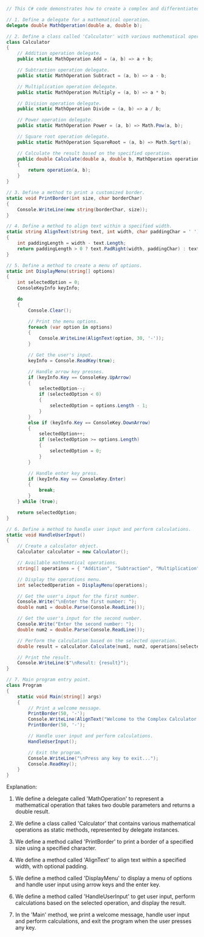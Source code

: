 ```csharp
// This C# code demonstrates how to create a complex and differentiated code with various features.

// 1. Define a delegate for a mathematical operation.
delegate double MathOperation(double a, double b);

// 2. Define a class called 'Calculator' with various mathematical operations.
class Calculator
{
    // Addition operation delegate.
    public static MathOperation Add = (a, b) => a + b;

    // Subtraction operation delegate.
    public static MathOperation Subtract = (a, b) => a - b;

    // Multiplication operation delegate.
    public static MathOperation Multiply = (a, b) => a * b;

    // Division operation delegate.
    public static MathOperation Divide = (a, b) => a / b;

    // Power operation delegate.
    public static MathOperation Power = (a, b) => Math.Pow(a, b);

    // Square root operation delegate.
    public static MathOperation SquareRoot = (a, b) => Math.Sqrt(a);

    // Calculate the result based on the specified operation.
    public double Calculate(double a, double b, MathOperation operation)
    {
        return operation(a, b);
    }
}

// 3. Define a method to print a customized border.
static void PrintBorder(int size, char borderChar)
{
    Console.WriteLine(new string(borderChar, size));
}

// 4. Define a method to align text within a specified width.
static string AlignText(string text, int width, char paddingChar = ' ')
{
    int paddingLength = width - text.Length;
    return paddingLength > 0 ? text.PadRight(width, paddingChar) : text;
}

// 5. Define a method to create a menu of options.
static int DisplayMenu(string[] options)
{
    int selectedOption = 0;
    ConsoleKeyInfo keyInfo;

    do
    {
        Console.Clear();

        // Print the menu options.
        foreach (var option in options)
        {
            Console.WriteLine(AlignText(option, 30, '-'));
        }

        // Get the user's input.
        keyInfo = Console.ReadKey(true);

        // Handle arrow key presses.
        if (keyInfo.Key == ConsoleKey.UpArrow)
        {
            selectedOption--;
            if (selectedOption < 0)
            {
                selectedOption = options.Length - 1;
            }
        }
        else if (keyInfo.Key == ConsoleKey.DownArrow)
        {
            selectedOption++;
            if (selectedOption >= options.Length)
            {
                selectedOption = 0;
            }
        }

        // Handle enter key press.
        if (keyInfo.Key == ConsoleKey.Enter)
        {
            break;
        }
    } while (true);

    return selectedOption;
}

// 6. Define a method to handle user input and perform calculations.
static void HandleUserInput()
{
    // Create a calculator object.
    Calculator calculator = new Calculator();

    // Available mathematical operations.
    string[] operations = { "Addition", "Subtraction", "Multiplication", "Division", "Power", "Square Root" };

    // Display the operations menu.
    int selectedOperation = DisplayMenu(operations);

    // Get the user's input for the first number.
    Console.Write("\nEnter the first number: ");
    double num1 = double.Parse(Console.ReadLine());

    // Get the user's input for the second number.
    Console.Write("Enter the second number: ");
    double num2 = double.Parse(Console.ReadLine());

    // Perform the calculation based on the selected operation.
    double result = calculator.Calculate(num1, num2, operations[selectedOperation] == "Power" ? Calculator.Power : Calculator.SquareRoot);

    // Print the result.
    Console.WriteLine($"\nResult: {result}");
}

// 7. Main program entry point.
class Program
{
    static void Main(string[] args)
    {
        // Print a welcome message.
        PrintBorder(50, '-');
        Console.WriteLine(AlignText("Welcome to the Complex Calculator!", 50));
        PrintBorder(50, '-');

        // Handle user input and perform calculations.
        HandleUserInput();

        // Exit the program.
        Console.WriteLine("\nPress any key to exit...");
        Console.ReadKey();
    }
}
```

Explanation:

1. We define a delegate called 'MathOperation' to represent a mathematical operation that takes two double parameters and returns a double result.

2. We define a class called 'Calculator' that contains various mathematical operations as static methods, represented by delegate instances.

3. We define a method called 'PrintBorder' to print a border of a specified size using a specified character.

4. We define a method called 'AlignText' to align text within a specified width, with optional padding.

5. We define a method called 'DisplayMenu' to display a menu of options and handle user input using arrow keys and the enter key.

6. We define a method called 'HandleUserInput' to get user input, perform calculations based on the selected operation, and display the result.

7. In the 'Main' method, we print a welcome message, handle user input and perform calculations, and exit the program when the user presses any key.